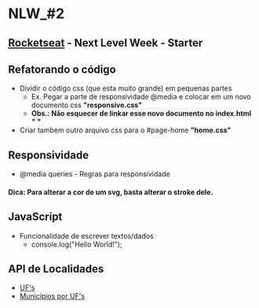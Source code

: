 # NLW_#2
## [Rocketseat](https://rocketseat.com.br/) - Next Level Week - Starter

## Refatorando o código
  * Dividir o código css (que esta muito grande) em pequenas partes
    - Ex. Pegar a parte de responsividade @media e colocar em um novo documento css **"responsive.css"**
    - **Obs.: Não esquecer de linkar esse novo documento no index.html "<link rel="stylesheet" href="/styles/responsive.css"> "**
* Criar tambem outro arquivo css para o #page-home **"home.css"**

## Responsividade
  * @media queries - Regras para responsividade
  
#### Dica: Para alterar a cor de um svg, basta alterar o **stroke** dele.

## JavaScript
  * Funcionalidade de escrever textos/dados
    - console.log("Hello World!");
    
## API de Localidades
  * [UF's](https://servicodados.ibge.gov.br/api/v1/localidades/estados)
  * [Municípios por UF's](https://servicodados.ibge.gov.br/api/v1/localidades/estados/33/municipios)
